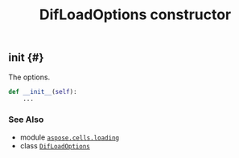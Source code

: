 ﻿---
title: DifLoadOptions constructor
second_title: Aspose.Cells for Python via .NET API References
description: 
type: docs
weight: 10
url: /aspose.cells.loading/difloadoptions/__init__/
is_root: false
---

## __init__ {#}

The options.



```python
def __init__(self):
    ...
```





### See Also
* module [`aspose.cells.loading`](../../)
* class [`DifLoadOptions`](/cells/python-net/aspose.cells.loading/difloadoptions)
